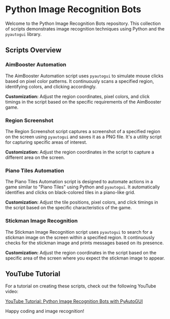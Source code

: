 # Python Image Recognition Bots

Welcome to the Python Image Recognition Bots repository. This collection of scripts demonstrates image recognition techniques using Python and the `pyautogui` library.

## Scripts Overview

### AimBooster Automation

The AimBooster Automation script uses `pyautogui` to simulate mouse clicks based on pixel color patterns. It continuously scans a specified region, identifying colors, and clicking accordingly.

**Customization:**
Adjust the region coordinates, pixel colors, and click timings in the script based on the specific requirements of the AimBooster game.

### Region Screenshot

The Region Screenshot script captures a screenshot of a specified region on the screen using `pyautogui` and saves it as a PNG file. It's a utility script for capturing specific areas of interest.

**Customization:**
Adjust the region coordinates in the script to capture a different area on the screen.

### Piano Tiles Automation

The Piano Tiles Automation script is designed to automate actions in a game similar to "Piano Tiles" using Python and `pyautogui`. It automatically identifies and clicks on black-colored tiles in a piano-like grid.

**Customization:**
Adjust the tile positions, pixel colors, and click timings in the script based on the specific characteristics of the game.

### Stickman Image Recognition

The Stickman Image Recognition script uses `pyautogui` to search for a stickman image on the screen within a specified region. It continuously checks for the stickman image and prints messages based on its presence.

**Customization:**
Adjust the region coordinates in the script based on the specific area of the screen where you expect the stickman image to appear.

## YouTube Tutorial

For a tutorial on creating these scripts, check out the following YouTube video:

[YouTube Tutorial: Python Image Recognition Bots with PyAutoGUI](https://www.youtube.com/watch?v=YRAIUA-Oc1Y)

Happy coding and image recognition!
